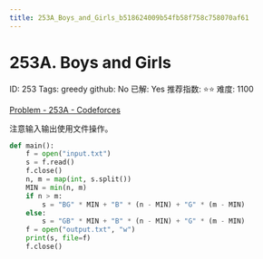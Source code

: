 ```yaml
---
title: 253A_Boys_and_Girls_b518624009b54fb58f758c758070af61
---
```


# 253A. Boys and Girls

ID: 253
Tags: greedy
github: No
已解: Yes
推荐指数: ⭐⭐
难度: 1100

[Problem - 253A - Codeforces](https://codeforces.com/problemset/problem/253/A)

注意输入输出使用文件操作。

```python
def main():
    f = open("input.txt")
    s = f.read()
    f.close()
    n, m = map(int, s.split())
    MIN = min(n, m)
    if n > m:
        s = "BG" * MIN + "B" * (n - MIN) + "G" * (m - MIN)
    else:
        s = "GB" * MIN + "B" * (n - MIN) + "G" * (m - MIN)
    f = open("output.txt", "w")
    print(s, file=f)
    f.close()
```
